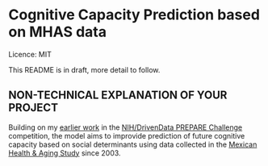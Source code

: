 # Cognitive Capacity Prediction based on MHAS data 

Licence: MIT

This README is in draft, more detail to follow.

## NON-TECHNICAL EXPLANATION OF YOUR PROJECT

Building on my [earlier work](https://github.com/nicknettleton/PREPARE-Challenge) in the [NIH/DrivenData PREPARE Challenge](https://www.drivendata.org/competitions/300/competition-nih-alzheimers-sdoh-2/page/928/) competition,
the model aims to improvide prediction of future cognitive capacity based on social determinants
using data collected in the [Mexican Health & Aging Study](https://www.mhasweb.org/Home/index.aspx) since 2003.
